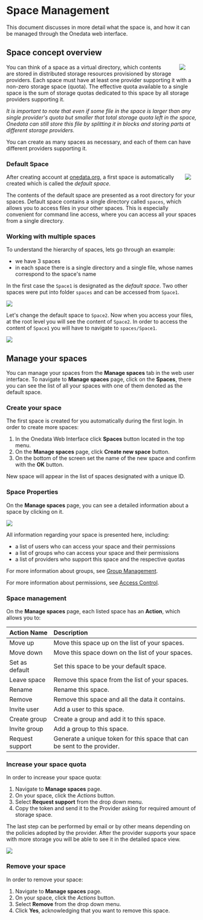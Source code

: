# Space Management
This document discusses in more detail what the space is, and how it can be managed through the Onedata web interface.

## Space concept overview

<img style="float:right;margin: 00px 30px;max-width:150px" src="img/spaces/1_space_with_files.png">

You can think of a space as a virtual directory, which contents are stored in distributed storage resources provisioned by storage providers. Each space must have at least one provider supporting it with a non-zero storage space (quota). The effective quota available to a single space is the sum of storage quotas dedicated to this space by all storage providers supporting it.

*It is important to note that even if some file in the space is larger than any single provider's quota but smaller that total storage quota left in the space, Onedata can still store this file by splitting it in blocks and storing parts at different storage providers.*

You can create as many spaces as necessary, and each of them can have different providers supporting it.

### Default Space

<img style="float:right;margin: 0px 15px;max-width:295px" src="img/spaces/default_space_with_files_and_user.png">

After creating account at [onedata.org](onedata.org), a first space is automatically created which is called the *default space*.

The contents of the default space are presented as a root directory for your spaces. Default space contains a single directory called `spaces`, which allows you to access files in your other spaces. This is especially convenient for command line access, where you can access all your spaces from a single directory.

### Working with multiple spaces
To understand the hierarchy of spaces, lets go through an example:
- we have 3 spaces
- in each space there is a single directory and a single file, whose names correspond to the space's name

In the first case the `Space1` is designated as the *default space*. Two other spaces were put into folder `spaces` and can be accessed from `Space1`.

<img style="display:block;margin:0 auto;" src="img/spaces/space_managment_default_space2.png">

Let's change the default space to `Space2`. Now when you access your files, at the root level you will see the content of `Space2`. In order to access the content of `Space1` you will have to navigate to `spaces/Space1`.

<img  style="display:block;margin:0 auto;" src="img/spaces/space_managment_default_space2_changed.png">

## Manage your spaces
You can manage your spaces from the **Manage spaces** tab in the web user interface. To navigate to **Manage spaces** page, click on the **Spaces**, there you can see the list of all your spaces with one of them denoted as the default space.

### Create your space
The first space is created for you automatically during the first login. In order to create more spaces:

1. In the Onedata Web Interface click **Spaces** button located in the top menu.
2. On the **Manage spaces** page, click **Create new space** button.
3. On the bottom of the screen set the name of the new space and confirm with the **OK** button.

New space will appear in the list of spaces designated with a unique ID.

### Space Properties
On the **Manage spaces** page, you can see a detailed information about a space by clicking on it.

<img  style="display:block;margin:0 auto;" src="img/spaces/space_details.png">

All information regarding your space is presented here, including:
- a list of users who can access your space and their permissions
- a list of groups who can access your space and their permissions
- a list of providers who support this space and the respective quotas

For more information about groups, see [Group Management](group_management.md).

For more information about permissions, see [Access Control](access_control.md).

### Space management
On the **Manage spaces** page, each listed space has an **Action**, which allows you to:

| Action Name     | Description                                                              |
|:----------------|:-------------------------------------------------------------------------|
| Move up         | Move this space up on the list of your spaces.                           |
| Move down       | Move this space down on the list of your spaces.                         |
| Set as default  | Set this space to be your default space.                                 |
| Leave space     | Remove this space from the list of your spaces.                          |
| Rename          | Rename this space.                                                       |
| Remove          | Remove this space and all the data it contains.                          |
| Invite user     | Add a user to this space.                                                |
| Create group    | Create a group and add it to this space.                                 |
| Invite group    | Add a group to this space.                                               |
| Request support | Generate a unique token for this space that can be sent to the provider. |

### Increase your space quota
In order to increase your space quota:
1. Navigate to **Manage spaces** page.
2. On your space, click the *Actions* button.
3. Select **Request support** from the drop down menu.
4. Copy the token and send it to the Provider asking for required amount of storage space.

The last step can be performed by email or by other means depending on the policies adopted by the provider. After the provider supports your space with more storage you will be able to see it in the detailed space view.

<img  style="display:block;margin:0 auto;" src="img/spaces/space_details.png">

### Remove your space
In order to remove your space:
1. Navigate to **Manage spaces** page.
2. On your space, click the *Actions* button.
3. Select **Remove** from the drop down menu.
4. Click **Yes**, acknowledging that you want to remove this space.
